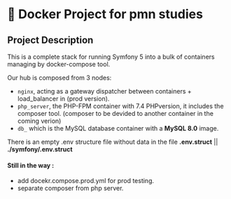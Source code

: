 # 🐳 Docker Project for pmn studies

## Project Description

This is a complete stack for running Symfony 5 into a bulk of containers managing by docker-compose tool.

Our hub is composed from 3 nodes: 

- `nginx`, acting as a gateway dispatcher between containers + load_balancer  in (prod version).
- `php_server`, the PHP-FPM container with 7.4 PHPversion, it includes the composer tool. (composer to be devided to another container in the coming verion)
- `db_` which is the MySQL database container with a **MySQL 8.0** image.

There is an empty .env structure file without data in the file **.env.struct** || **./symfony/.env.struct**



#### Still in the way :
- add docekr.compose.prod.yml for prod testing.
- separate composer from php server.


